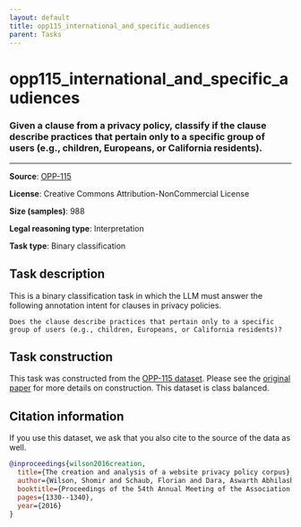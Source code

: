 ```yaml
---
layout: default
title: opp115_international_and_specific_audiences
parent: Tasks
---
```

# opp115_international_and_specific_audiences

### Given a clause from a privacy policy, classify if the clause describe practices that pertain only to a specific group of users (e.g., children, Europeans, or California residents).
---



**Source**: [OPP-115](https://usableprivacy.org/data)

**License**: Creative Commons Attribution-NonCommercial License

**Size (samples)**: 988

**Legal reasoning type**: Interpretation

**Task type**: Binary classification

## Task description

This is a binary classification task in which the LLM must answer the following annotation intent for clauses in privacy policies.

```text
Does the clause describe practices that pertain only to a specific group of users (e.g., children, Europeans, or California residents)?
```

## Task construction

This task was constructed from the [OPP-115 dataset](https://usableprivacy.org/data). Please see the [original paper](https://usableprivacy.org/static/files/swilson_acl_2016.pdf) for more details on construction. This dataset is class balanced.

## Citation information
If you use this dataset, we ask that you also cite to the source of the data as well.

```bib
@inproceedings{wilson2016creation,
  title={The creation and analysis of a website privacy policy corpus},
  author={Wilson, Shomir and Schaub, Florian and Dara, Aswarth Abhilash and Liu, Frederick and Cherivirala, Sushain and Leon, Pedro Giovanni and Andersen, Mads Schaarup and Zimmeck, Sebastian and Sathyendra, Kanthashree Mysore and Russell, N Cameron and others},
  booktitle={Proceedings of the 54th Annual Meeting of the Association for Computational Linguistics (Volume 1: Long Papers)},
  pages={1330--1340},
  year={2016}
}
```

